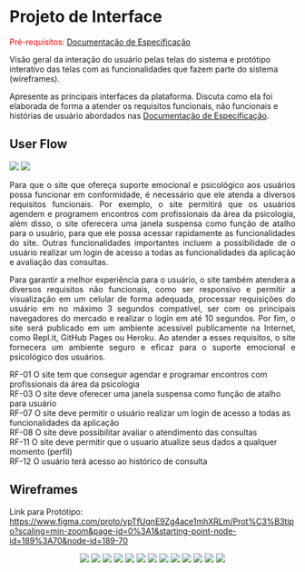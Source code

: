 
# Projeto de Interface

<span style="color:red">Pré-requisitos: <a href="2-Especificação do Projeto.md"> Documentação de Especificação</a></span>

Visão geral da interação do usuário pelas telas do sistema e protótipo interativo das telas com as funcionalidades que fazem parte do sistema (wireframes).

 Apresente as principais interfaces da plataforma. Discuta como ela foi elaborada de forma a atender os requisitos funcionais, não funcionais e histórias de usuário abordados nas <a href="2-Especificação do Projeto.md"> Documentação de Especificação</a>.

## User Flow


<div Align="justify">
 <img src="https://user-images.githubusercontent.com/123635086/233860883-78f67de8-a529-4c3d-8e6e-b852f12bb4f9.jpg">
 <img src="https://user-images.githubusercontent.com/127910122/233854931-19596c4e-4314-4a2c-af1a-aaaee1e55bfc.png">
 </div>

<p Align="justify">Para que o site que ofereça suporte emocional e psicológico aos usuários possa funcionar em conformidade, é necessário que ele atenda a diversos requisitos funcionais. Por exemplo, o site permitirá que os usuários agendem e programem encontros com profissionais da área da psicologia, além disso, o site oferecera uma janela suspensa como função de atalho para o usuário, para que ele possa acessar rapidamente as funcionalidades do site. Outras funcionalidades importantes incluem a possibilidade de o usuário realizar um login de acesso a todas as funcionalidades da aplicação e avaliação das consultas. </p>

<p Align="justify">Para garantir a melhor experiência para o usuário, o site também atendera a diversos requisitos não funcionais, como ser responsivo e permitir a visualização em um celular de forma adequada, processar requisições do usuário em no máximo 3 segundos compatível, ser com os principais navegadores do mercado e realizar o login em até 10 segundos. Por fim, o site será publicado em um ambiente acessível publicamente na Internet, como Repl.it, GitHub Pages ou Heroku. Ao atender a esses requisitos, o site fornecera um ambiente seguro e eficaz para o suporte emocional e psicológico dos usuários. </p>


RF-01 O site tem que conseguir agendar e programar encontros com profissionais da área da psicologia <br>
RF-03 O site deve oferecer uma janela suspensa como função de atalho para usuário<br>
RF-07 O site deve permitir o usuário realizar um login de acesso a todas as funcionalidades da aplicação<br>
RF-08 O site deve possibilitar avaliar o atendimento das consultas<br>
RF-11 O site deve permitir que o usuario atualize seus dados a qualquer momento (perfil)<br>
RF-12 O usuário terá acesso ao histórico de consulta<br>
 
## Wireframes

Link para Protótipo: https://www.figma.com/proto/ypTfUqnE9Zg4ace1mhXRLm/Prot%C3%B3tipo?scaling=min-zoom&page-id=0%3A1&starting-point-node-id=189%3A70&node-id=189-70
 
 <div Align="center">
 <img src="https://user-images.githubusercontent.com/123635086/233869790-22be3692-fbdd-421e-83e8-7ef3a71b6633.jpg">
 <img src="https://user-images.githubusercontent.com/123635086/233869787-04a5bfa7-dd71-4eae-a0c0-23d2b51fa0ac.jpg">
 <img src="https://user-images.githubusercontent.com/123635086/233869792-72596ef1-42a4-45c3-b54c-35795ea87075.jpg">
 <img src="https://user-images.githubusercontent.com/123635086/233869789-c87098e6-0f20-4677-a3a2-2fafd9d2b0c7.jpg">
 <img src="https://user-images.githubusercontent.com/123635086/233869781-d6c0709d-8962-4696-88b1-037ff71acaa9.jpg">
 <img src="https://user-images.githubusercontent.com/123635086/233869785-da855fe4-9149-4770-968c-efaa180604d8.jpg">
 <img src="https://user-images.githubusercontent.com/123635086/233869791-893f6de5-eee7-4ee2-8b77-be1bc4c06f10.jpg">
 <img src="https://user-images.githubusercontent.com/123635086/233869778-b2192e49-8bdb-424d-960c-658a46333e92.jpg">
 <img src="https://user-images.githubusercontent.com/123635086/233869783-e77a0507-b402-48e3-8d29-0b88361cab09.jpg">
 <img src="https://user-images.githubusercontent.com/123635086/233869774-173cc95d-71c4-47ee-bd84-1c2f0df28233.jpg">
 <img src="https://user-images.githubusercontent.com/123635086/233869786-c28f289f-cb57-4e67-aec1-c3ea32bda92d.jpg">
 <img src="https://user-images.githubusercontent.com/123635086/233869780-db2a0aad-00ae-4d30-8648-48d6906811d5.jpg">
 <img src="https://user-images.githubusercontent.com/123635086/233869784-63a3e064-d290-43aa-a0fb-eb0d919b0e8c.jpg">
 </div>

